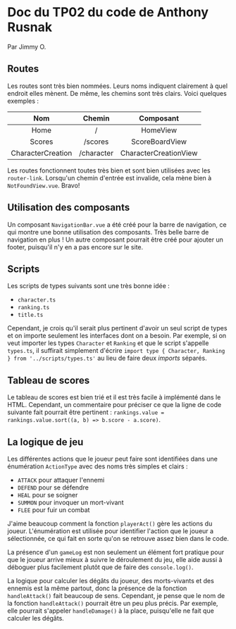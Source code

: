 # Doc du TP02 du code de Anthony Rusnak

Par Jimmy O.

## Routes

Les routes sont très bien nommées. Leurs noms indiquent clairement à quel endroit elles mènent. De même, les chemins sont très clairs. Voici quelques exemples :


|        Nom        |   Chemin   |       Composant       |
| :-----------------: | :----------: | :---------------------: |
|       Home       |     /     |       HomeView       |
|      Scores      |  /scores  |    ScoreBoardView    |
| CharacterCreation | /character | CharacterCreationView |

Les routes fonctionnent toutes très bien et sont bien utilisées avec les `router-link`. Lorsqu'un chemin d'entrée est invalide, cela mène bien à `NotFoundView.vue`. Bravo!

## Utilisation des composants

Un composant `NavigationBar.vue` a été créé pour la barre de navigation, ce qui montre une bonne utilisation des composants. Très belle barre de navigation en plus ! Un autre composant pourrait être créé pour ajouter un footer, puisqu'il n'y en a pas encore sur le site.

## Scripts

Les scripts de types suivants sont une très bonne idée :

* `character.ts`
* `ranking.ts`
* `title.ts`

Cependant, je crois qu'il serait plus pertinent d'avoir un seul script de types et on importe seulement les interfaces dont on a besoin. Par exemple, si on veut importer les types `Character` et `Ranking` et que le script s'appelle `types.ts`, il suffirait simplement d'écrire `import type { Character, Ranking } from '../scripts/types.ts'` au lieu de faire deux *imports* séparés.

## Tableau de scores

Le tableau de scores est bien trié et il est très facile à implémenté dans le HTML. Cependant, un commentaire pour préciser ce que la ligne de code suivante fait pourrait être pertinent : `rankings.value = rankings.value.sort((a, b) => b.score - a.score)`.

## La logique de jeu

Les différentes actions que le joueur peut faire sont identifiées dans une énumération `ActionType` avec des noms très simples et clairs :

* `ATTACK` pour attaquer l'ennemi
* `DEFEND` pour se défendre
* `HEAL` pour se soigner
* `SUMMON` pour invoquer un mort-vivant
* `FLEE` pour fuir un combat

J'aime beaucoup comment la fonction `playerAct()` gère les actions du joueur. L'énumération est utilisée pour identifier l'action que le joueur a sélectionnée, ce qui fait en sorte qu'on se retrouve assez bien dans le code.

La présence d'un `gameLog` est non seulement un élément fort pratique pour que le joueur arrive mieux à suivre le déroulement du jeu, elle aide aussi à déboguer plus facilement plutôt que de faire des `console.log()`.

La logique pour calculer les dégâts du joueur, des morts-vivants et des ennemis est la même partout, donc la présence de la fonction `handleAttack()` fait beaucoup de sens. Cependant, je pense que le nom de la fonction `handleAttack()` pourrait être un peu plus précis. Par exemple, elle pourrait s'appeler `handleDamage()` à la place, puisqu'elle ne fait que calculer les dégâts.
